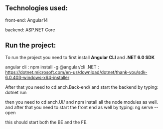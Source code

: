 ## Technologies used:

front-end: Angular14

backend: ASP.NET Core

## Run the project:

To run the project you need to first install **Angular CLI** and **.NET 6.0 SDK**

angular cli : npm install -g @angular/cli
.NET : https://dotnet.microsoft.com/en-us/download/dotnet/thank-you/sdk-6.0.403-windows-x64-installer

After that you need to cd anch.Back-end/ and start the backend by typing:
dotnet run

then you need to cd anch.UI/ and npm install all the node modules as well.
and after that you need to start the front end as well by typing:
ng serve --open

this should start both the BE and the FE.
